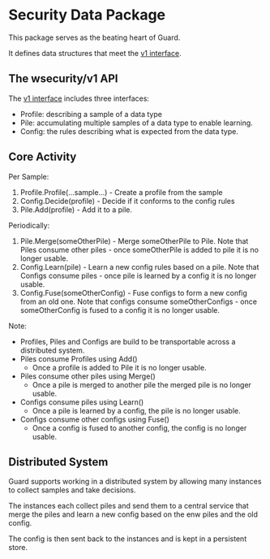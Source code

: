 # Security Data Package

This package serves as the beating heart of Guard.

It defines data structures that meet the [v1 interface](v1.go).

## The wsecurity/v1 API

The [v1 interface](v1.go) includes three interfaces:

- Profile: describing a sample of a data type
- Pile: accumulating multiple samples of a data type to enable learning.
- Config: the rules describing what is expected from the data type.

## Core Activity

Per Sample:

1. Profile.Profile(...sample...) - Create a profile from the sample
1. Config.Decide(profile)  - Decide if it conforms to the config rules
1. Pile.Add(profile)  - Add it to a pile.

Periodically:

1. Pile.Merge(someOtherPile) - Merge someOtherPile to Pile. Note that Piles consume other piles - once someOtherPile is added to pile it is no longer usable.
1. Config.Learn(pile) - Learn a new config rules based on a pile.  Note that Configs consume piles - once pile is learned by a config it is no longer usable.
1. Config.Fuse(someOtherConfig) - Fuse configs to form a new config from an old one. Note that configs consume someOtherConfigs - once someOtherConfig is fused to a config it is no longer usable.

Note:

- Profiles, Piles and Configs are build to be transportable across a distributed system.
- Piles consume Profiles using Add()
  - Once a profile is added to Pile it is no longer usable.
- Piles consume other piles using Merge()
  - Once a pile is merged to another pile the merged pile is no longer usable.
- Configs consume piles using Learn()
  - Once a pile is learned by a config, the pile is no longer usable.
- Configs consume other configs using Fuse()
  - Once a config is fused to another config, the config is no longer usable.

## Distributed System

Guard supports working in a distributed system by allowing many instances to collect samples and take decisions.

The instances each collect piles and send them to a central service that merge the piles and learn a new config based on the enw piles and the old config.

The config is then sent back to the instances and is kept in a persistent store.
